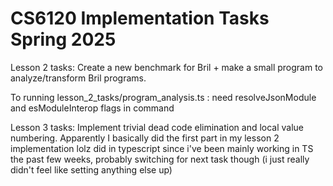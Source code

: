 # CS6120 Implementation Tasks Spring 2025

Lesson 2 tasks: Create a new benchmark for Bril + make a small program to analyze/transform Bril programs.

To running lesson_2_tasks/program_analysis.ts : need resolveJsonModule and esModuleInterop flags in command

Lesson 3 tasks: Implement trivial dead code elimination and local value numbering.
Apparently I basically did the first part in my lesson 2 implementation lolz
did in typescript since i've been mainly working in TS the past few weeks, probably
switching for next task though (i just really didn't feel like setting anything else up)